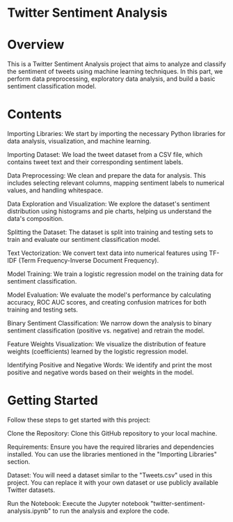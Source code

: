 # Twitter Sentiment Analysis 
# Overview
This is a Twitter Sentiment Analysis project that aims to analyze and classify the sentiment of tweets using machine learning techniques. In this part, we perform data preprocessing, exploratory data analysis, and build a basic sentiment classification model.

# Contents
Importing Libraries: We start by importing the necessary Python libraries for data analysis, visualization, and machine learning.

Importing Dataset: We load the tweet dataset from a CSV file, which contains tweet text and their corresponding sentiment labels.

Data Preprocessing: We clean and prepare the data for analysis. This includes selecting relevant columns, mapping sentiment labels to numerical values, and handling whitespace.

Data Exploration and Visualization: We explore the dataset's sentiment distribution using histograms and pie charts, helping us understand the data's composition.

Splitting the Dataset: The dataset is split into training and testing sets to train and evaluate our sentiment classification model.

Text Vectorization: We convert text data into numerical features using TF-IDF (Term Frequency-Inverse Document Frequency).

Model Training: We train a logistic regression model on the training data for sentiment classification.

Model Evaluation: We evaluate the model's performance by calculating accuracy, ROC AUC scores, and creating confusion matrices for both training and testing sets.

Binary Sentiment Classification: We narrow down the analysis to binary sentiment classification (positive vs. negative) and retrain the model.

Feature Weights Visualization: We visualize the distribution of feature weights (coefficients) learned by the logistic regression model.

Identifying Positive and Negative Words: We identify and print the most positive and negative words based on their weights in the model.

# Getting Started
Follow these steps to get started with this project:

Clone the Repository: Clone this GitHub repository to your local machine.

Requirements: Ensure you have the required libraries and dependencies installed. You can use the libraries mentioned in the "Importing Libraries" section.

Dataset: You will need a dataset similar to the "Tweets.csv" used in this project. You can replace it with your own dataset or use publicly available Twitter datasets.

Run the Notebook: Execute the Jupyter notebook "twitter-sentiment-analysis.ipynb" to run the analysis and explore the code.
